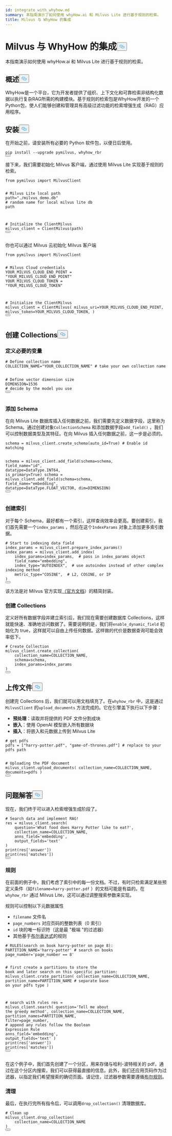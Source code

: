 ```yaml
---
id: integrate_with_whyhow.md
summary: 本指南演示了如何使用 whyHow.ai 和 Milvus Lite 进行基于规则的检索。
title: Milvus 与 WhyHow 的集成
---
```

<h1 id="Integrate-Milvus-with-WhyHow" class="common-anchor-header">Milvus 与 WhyHow 的集成<button data-href="#Integrate-Milvus-with-WhyHow" class="anchor-icon" translate="no">
      <svg translate="no"
        aria-hidden="true"
        focusable="false"
        height="20"
        version="1.1"
        viewBox="0 0 16 16"
        width="16"
      >
        <path
          fill="#0092E4"
          fill-rule="evenodd"
          d="M4 9h1v1H4c-1.5 0-3-1.69-3-3.5S2.55 3 4 3h4c1.45 0 3 1.69 3 3.5 0 1.41-.91 2.72-2 3.25V8.59c.58-.45 1-1.27 1-2.09C10 5.22 8.98 4 8 4H4c-.98 0-2 1.22-2 2.5S3 9 4 9zm9-3h-1v1h1c1 0 2 1.22 2 2.5S13.98 12 13 12H9c-.98 0-2-1.22-2-2.5 0-.83.42-1.64 1-2.09V6.25c-1.09.53-2 1.84-2 3.25C6 11.31 7.55 13 9 13h4c1.45 0 3-1.69 3-3.5S14.5 6 13 6z"
        ></path>
      </svg>
    </button></h1><p>本指南演示如何使用 whyHow.ai 和 Milvus Lite 进行基于规则的检索。</p>
<h2 id="Overview" class="common-anchor-header">概述<button data-href="#Overview" class="anchor-icon" translate="no">
      <svg translate="no"
        aria-hidden="true"
        focusable="false"
        height="20"
        version="1.1"
        viewBox="0 0 16 16"
        width="16"
      >
        <path
          fill="#0092E4"
          fill-rule="evenodd"
          d="M4 9h1v1H4c-1.5 0-3-1.69-3-3.5S2.55 3 4 3h4c1.45 0 3 1.69 3 3.5 0 1.41-.91 2.72-2 3.25V8.59c.58-.45 1-1.27 1-2.09C10 5.22 8.98 4 8 4H4c-.98 0-2 1.22-2 2.5S3 9 4 9zm9-3h-1v1h1c1 0 2 1.22 2 2.5S13.98 12 13 12H9c-.98 0-2-1.22-2-2.5 0-.83.42-1.64 1-2.09V6.25c-1.09.53-2 1.84-2 3.25C6 11.31 7.55 13 9 13h4c1.45 0 3-1.69 3-3.5S14.5 6 13 6z"
        ></path>
      </svg>
    </button></h2><p>WhyHow是一个平台，它为开发者提供了组织、上下文化和可靠检索非结构化数据以执行复杂RAG所需的构建模块。基于规则的检索包是WhyHow开发的一个Python包，使人们能够创建和管理具有高级过滤功能的检索增强生成（RAG）应用程序。</p>
<h2 id="Installation" class="common-anchor-header">安装<button data-href="#Installation" class="anchor-icon" translate="no">
      <svg translate="no"
        aria-hidden="true"
        focusable="false"
        height="20"
        version="1.1"
        viewBox="0 0 16 16"
        width="16"
      >
        <path
          fill="#0092E4"
          fill-rule="evenodd"
          d="M4 9h1v1H4c-1.5 0-3-1.69-3-3.5S2.55 3 4 3h4c1.45 0 3 1.69 3 3.5 0 1.41-.91 2.72-2 3.25V8.59c.58-.45 1-1.27 1-2.09C10 5.22 8.98 4 8 4H4c-.98 0-2 1.22-2 2.5S3 9 4 9zm9-3h-1v1h1c1 0 2 1.22 2 2.5S13.98 12 13 12H9c-.98 0-2-1.22-2-2.5 0-.83.42-1.64 1-2.09V6.25c-1.09.53-2 1.84-2 3.25C6 11.31 7.55 13 9 13h4c1.45 0 3-1.69 3-3.5S14.5 6 13 6z"
        ></path>
      </svg>
    </button></h2><p>在开始之前，请安装所有必要的 Python 软件包，以便日后使用。</p>
<pre><code translate="no" class="language-shell">pip install --upgrade pymilvus, whyhow_rbr
<button class="copy-code-btn"></button></code></pre>
<p>接下来，我们需要初始化 Milvus 客户端，通过使用 Milvus Lite 实现基于规则的检索。</p>
<pre><code translate="no" class="language-python"><span class="hljs-keyword">from</span> pymilvus <span class="hljs-keyword">import</span> MilvusClient

<span class="hljs-comment"># Milvus Lite local path</span>
path=<span class="hljs-string">&quot;./milvus_demo.db&quot;</span> <span class="hljs-comment"># random name for local milvus lite db path</span>

<span class="hljs-comment"># Initialize the ClientMilvus</span>
milvus_client = ClientMilvus(path)
<button class="copy-code-btn"></button></code></pre>
<p>你也可以通过 Milvus 云初始化 Milvus 客户端</p>
<pre><code translate="no" class="language-python"><span class="hljs-keyword">from</span> pymilvus <span class="hljs-keyword">import</span> MilvusClient

<span class="hljs-comment"># Milvus Cloud credentials</span>
YOUR_MILVUS_CLOUD_END_POINT = <span class="hljs-string">&quot;YOUR_MILVUS_CLOUD_END_POINT&quot;</span>
YOUR_MILVUS_CLOUD_TOKEN = <span class="hljs-string">&quot;YOUR_MILVUS_CLOUD_TOKEN&quot;</span>

<span class="hljs-comment"># Initialize the ClientMilvus</span>
milvus_client = ClientMilvus(
        milvus_uri=YOUR_MILVUS_CLOUD_END_POINT, 
        milvus_token=YOUR_MILVUS_CLOUD_TOKEN,
)
<button class="copy-code-btn"></button></code></pre>
<h2 id="Create-Collection" class="common-anchor-header">创建 Collections<button data-href="#Create-Collection" class="anchor-icon" translate="no">
      <svg translate="no"
        aria-hidden="true"
        focusable="false"
        height="20"
        version="1.1"
        viewBox="0 0 16 16"
        width="16"
      >
        <path
          fill="#0092E4"
          fill-rule="evenodd"
          d="M4 9h1v1H4c-1.5 0-3-1.69-3-3.5S2.55 3 4 3h4c1.45 0 3 1.69 3 3.5 0 1.41-.91 2.72-2 3.25V8.59c.58-.45 1-1.27 1-2.09C10 5.22 8.98 4 8 4H4c-.98 0-2 1.22-2 2.5S3 9 4 9zm9-3h-1v1h1c1 0 2 1.22 2 2.5S13.98 12 13 12H9c-.98 0-2-1.22-2-2.5 0-.83.42-1.64 1-2.09V6.25c-1.09.53-2 1.84-2 3.25C6 11.31 7.55 13 9 13h4c1.45 0 3-1.69 3-3.5S14.5 6 13 6z"
        ></path>
      </svg>
    </button></h2><h3 id="Defining-necessary-variables" class="common-anchor-header">定义必要的变量</h3><pre><code translate="no" class="language-python"><span class="hljs-comment"># Define collection name</span>
COLLECTION_NAME=<span class="hljs-string">&quot;YOUR_COLLECTION_NAME&quot;</span> <span class="hljs-comment"># take your own collection name</span>

<span class="hljs-comment"># Define vector dimension size</span>
DIMENSION=<span class="hljs-number">1536</span> <span class="hljs-comment"># decide by the model you use</span>
<button class="copy-code-btn"></button></code></pre>
<h3 id="Add-schema" class="common-anchor-header">添加 Schema</h3><p>在向 Milvus Lite 数据库插入任何数据之前，我们需要先定义数据字段，这里称为 Schema。通过创建对象<code translate="no">CollectionSchema</code> 和添加数据字段<code translate="no">add_field()</code> ，我们可以控制数据类型及其特征。在向 Milvus 插入任何数据之前，这一步是必须的。</p>
<pre><code translate="no" class="language-python">schema = milvus_client.create_schema(auto_id=<span class="hljs-literal">True</span>) <span class="hljs-comment"># Enable id matching</span>

schema = milvus_client.add_field(schema=schema, field_name=<span class="hljs-string">&quot;id&quot;</span>, datatype=DataType.INT64, is_primary=<span class="hljs-literal">True</span>)
schema = milvus_client.add_field(schema=schema, field_name=<span class="hljs-string">&quot;embedding&quot;</span>, datatype=DataType.FLOAT_VECTOR, dim=DIMENSION)
<button class="copy-code-btn"></button></code></pre>
<h3 id="Create-index" class="common-anchor-header">创建索引</h3><p>对于每个 Schema，最好都有一个索引，这样查询效率会更高。要创建索引，我们首先需要一个<code translate="no">index_params</code> ，然后在这个<code translate="no">IndexParams</code> 对象上添加更多索引数据。</p>
<pre><code translate="no" class="language-python"><span class="hljs-comment"># Start to indexing data field</span>
index_params = milvus_client.prepare_index_params()
index_params = milvus_client.add_index(
    index_params=index_params,  <span class="hljs-comment"># pass in index_params object</span>
    field_name=<span class="hljs-string">&quot;embedding&quot;</span>,
    index_type=<span class="hljs-string">&quot;AUTOINDEX&quot;</span>,  <span class="hljs-comment"># use autoindex instead of other complex indexing method</span>
    metric_type=<span class="hljs-string">&quot;COSINE&quot;</span>,  <span class="hljs-comment"># L2, COSINE, or IP</span>
)
<button class="copy-code-btn"></button></code></pre>
<p>该方法是对 Milvus 官方实现<a href="https://milvus.io/api-reference/pymilvus/v2.4.x/MilvusClient/Management/add_index.md">（官方文档</a>）的精简封装。</p>
<h3 id="Create-collection" class="common-anchor-header">创建 Collections</h3><p>定义好所有数据字段并建立索引后，我们现在需要创建数据库 Collections，这样就能快速、准确地访问数据了。需要说明的是，我们将<code translate="no">enable_dynamic_field</code> 初始化为 true，这样就可以自由上传任何数据。这样做的代价是数据查询可能会效率低下。</p>
<pre><code translate="no" class="language-python"><span class="hljs-comment"># Create Collection</span>
milvus_client.create_collection(
    collection_name=COLLECTION_NAME,
    schema=schema,
    index_params=index_params
)
<button class="copy-code-btn"></button></code></pre>
<h2 id="Upload-documents" class="common-anchor-header">上传文件<button data-href="#Upload-documents" class="anchor-icon" translate="no">
      <svg translate="no"
        aria-hidden="true"
        focusable="false"
        height="20"
        version="1.1"
        viewBox="0 0 16 16"
        width="16"
      >
        <path
          fill="#0092E4"
          fill-rule="evenodd"
          d="M4 9h1v1H4c-1.5 0-3-1.69-3-3.5S2.55 3 4 3h4c1.45 0 3 1.69 3 3.5 0 1.41-.91 2.72-2 3.25V8.59c.58-.45 1-1.27 1-2.09C10 5.22 8.98 4 8 4H4c-.98 0-2 1.22-2 2.5S3 9 4 9zm9-3h-1v1h1c1 0 2 1.22 2 2.5S13.98 12 13 12H9c-.98 0-2-1.22-2-2.5 0-.83.42-1.64 1-2.09V6.25c-1.09.53-2 1.84-2 3.25C6 11.31 7.55 13 9 13h4c1.45 0 3-1.69 3-3.5S14.5 6 13 6z"
        ></path>
      </svg>
    </button></h2><p>创建完 Collections 后，我们就可以用文档填充了。在<code translate="no">whyhow_rbr</code> 中，这是通过<code translate="no">MilvusClient</code> 的<code translate="no">upload_documents</code> 方法完成的。它在引擎盖下执行以下步骤：</p>
<ul>
<li><strong>预处理</strong>：读取并将提供的 PDF 文件分割成块</li>
<li><strong>嵌入</strong>：使用 OpenAI 模型嵌入所有数据块</li>
<li><strong>插入</strong>：将嵌入和元数据上传到 Milvus Lite</li>
</ul>
<pre><code translate="no" class="language-python"><span class="hljs-comment"># get pdfs</span>
pdfs = [<span class="hljs-string">&quot;harry-potter.pdf&quot;</span>, <span class="hljs-string">&quot;game-of-thrones.pdf&quot;</span>] <span class="hljs-comment"># replace to your pdfs path</span>

<span class="hljs-comment"># Uploading the PDF document</span>
milvus_client.upload_documents(
    collection_name=COLLECTION_NAME,
    documents=pdfs
)
<button class="copy-code-btn"></button></code></pre>
<h2 id="Question-answering" class="common-anchor-header">问题解答<button data-href="#Question-answering" class="anchor-icon" translate="no">
      <svg translate="no"
        aria-hidden="true"
        focusable="false"
        height="20"
        version="1.1"
        viewBox="0 0 16 16"
        width="16"
      >
        <path
          fill="#0092E4"
          fill-rule="evenodd"
          d="M4 9h1v1H4c-1.5 0-3-1.69-3-3.5S2.55 3 4 3h4c1.45 0 3 1.69 3 3.5 0 1.41-.91 2.72-2 3.25V8.59c.58-.45 1-1.27 1-2.09C10 5.22 8.98 4 8 4H4c-.98 0-2 1.22-2 2.5S3 9 4 9zm9-3h-1v1h1c1 0 2 1.22 2 2.5S13.98 12 13 12H9c-.98 0-2-1.22-2-2.5 0-.83.42-1.64 1-2.09V6.25c-1.09.53-2 1.84-2 3.25C6 11.31 7.55 13 9 13h4c1.45 0 3-1.69 3-3.5S14.5 6 13 6z"
        ></path>
      </svg>
    </button></h2><p>现在，我们终于可以进入检索增强生成阶段了。</p>
<pre><code translate="no" class="language-python"><span class="hljs-comment"># Search data and implement RAG!</span>
res = milvus_client.search(
    question=<span class="hljs-string">&#x27;What food does Harry Potter like to eat?&#x27;</span>,
    collection_name=COLLECTION_NAME,
    anns_field=<span class="hljs-string">&#x27;embedding&#x27;</span>,
    output_fields=<span class="hljs-string">&#x27;text&#x27;</span>
)
<span class="hljs-built_in">print</span>(res[<span class="hljs-string">&#x27;answer&#x27;</span>])
<span class="hljs-built_in">print</span>(res[<span class="hljs-string">&#x27;matches&#x27;</span>])
<button class="copy-code-btn"></button></code></pre>
<h3 id="Rules" class="common-anchor-header">规则</h3><p>在前面的例子中，我们考虑了索引中的每一份文档。不过，有时只检索满足某些预定义条件（如<code translate="no">filename=harry-potter.pdf</code> ）的文档可能是有益的。在<code translate="no">whyhow_rbr</code> 通过 Milvus Lite，这可以通过调整搜索参数来实现。</p>
<p>规则可以控制以下元数据属性</p>
<ul>
<li><code translate="no">filename</code> 文件名</li>
<li><code translate="no">page_numbers</code> 对应页码的整数列表（0 索引）</li>
<li><code translate="no">id</code> 块的唯一标识符（这是最 "极端 "的过滤器）</li>
<li>其他基于<a href="https://milvus.io/docs/boolean.md">布尔表达式</a>的规则</li>
</ul>
<pre><code translate="no" class="language-python"><span class="hljs-comment"># RULES(search on book harry-potter on page 8):</span>
PARTITION_NAME=<span class="hljs-string">&#x27;harry-potter&#x27;</span> <span class="hljs-comment"># search on books</span>
page_number=<span class="hljs-string">&#x27;page_number == 8&#x27;</span>

<span class="hljs-comment"># first create a partitions to store the book and later search on this specific partition:</span>
milvus_client.crate_partition(
    collection_name=COLLECTION_NAME,
    partition_name=PARTITION_NAME <span class="hljs-comment"># separate base on your pdfs type</span>
)

<span class="hljs-comment"># search with rules</span>
res = milvus_client.search(
    question=<span class="hljs-string">&#x27;Tell me about the greedy method&#x27;</span>,
    collection_name=COLLECTION_NAME,
    partition_names=PARTITION_NAME,
    <span class="hljs-built_in">filter</span>=page_number, <span class="hljs-comment"># append any rules follow the Boolean Expression Rule</span>
    anns_field=<span class="hljs-string">&#x27;embedding&#x27;</span>,
    output_fields=<span class="hljs-string">&#x27;text&#x27;</span>
)
<span class="hljs-built_in">print</span>(res[<span class="hljs-string">&#x27;answer&#x27;</span>])
<span class="hljs-built_in">print</span>(res[<span class="hljs-string">&#x27;matches&#x27;</span>])
<button class="copy-code-btn"></button></code></pre>
<p>在这个例子中，我们首先创建了一个分区，用来存储与哈利-波特相关的 pdf，通过在这个分区内搜索，我们可以获得最直接的信息。此外，我们还应用页码作为过滤器，以指定我们希望搜索的确切页面。请记住，过滤器参数需要遵循<a href="https://milvus.io/docs/boolean.md">布尔规则</a>。</p>
<h3 id="Clean-up" class="common-anchor-header">清理</h3><p>最后，在执行完所有指令后，可以调用<code translate="no">drop_collection()</code> 清理数据库。</p>
<pre><code translate="no" class="language-python"><span class="hljs-comment"># Clean up</span>
milvus_client.drop_collection(
    collection_name=COLLECTION_NAME
)
<button class="copy-code-btn"></button></code></pre>
